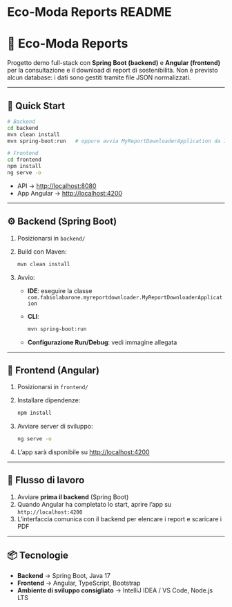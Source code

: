 # Eco-Moda Reports  README


# 🌱 Eco-Moda Reports

Progetto demo full-stack con **Spring Boot (backend)** e **Angular (frontend)** per la consultazione e il download di report di sostenibilità.
Non è previsto alcun database: i dati sono gestiti tramite file JSON normalizzati.

---

## 🚀 Quick Start

```bash
# Backend
cd backend
mvn clean install
mvn spring-boot:run   # oppure avvia MyReportDownloaderApplication da IDE

# Frontend
cd frontend
npm install
ng serve -o
```

* API → [http://localhost:8080](http://localhost:8080)
* App Angular → [http://localhost:4200](http://localhost:4200)

---

## ⚙️ Backend (Spring Boot)

1. Posizionarsi in `backend/`
2. Build con Maven:

   ```bash
   mvn clean install
   ```
3. Avvio:

   * **IDE**: eseguire la classe
     `com.fabiolabarone.myreportdownloader.MyReportDownloaderApplication`
   * **CLI**:

     ```bash
     mvn spring-boot:run
     ```
   * **Configurazione Run/Debug**: vedi immagine allegata

---

## 🎨 Frontend (Angular)

1. Posizionarsi in `frontend/`
2. Installare dipendenze:

   ```bash
   npm install
   ```
3. Avviare server di sviluppo:

   ```bash
   ng serve -o
   ```
4. L’app sarà disponibile su [http://localhost:4200](http://localhost:4200)

---

## 🔗 Flusso di lavoro

1. Avviare **prima il backend** (Spring Boot)
2. Quando Angular ha completato lo start, aprire l’app su `http://localhost:4200`
3. L’interfaccia comunica con il backend per elencare i report e scaricare i PDF

---

## 📦 Tecnologie

* **Backend** → Spring Boot, Java 17
* **Frontend** → Angular, TypeScript, Bootstrap
* **Ambiente di sviluppo consigliato** → IntelliJ IDEA / VS Code, Node.js LTS




